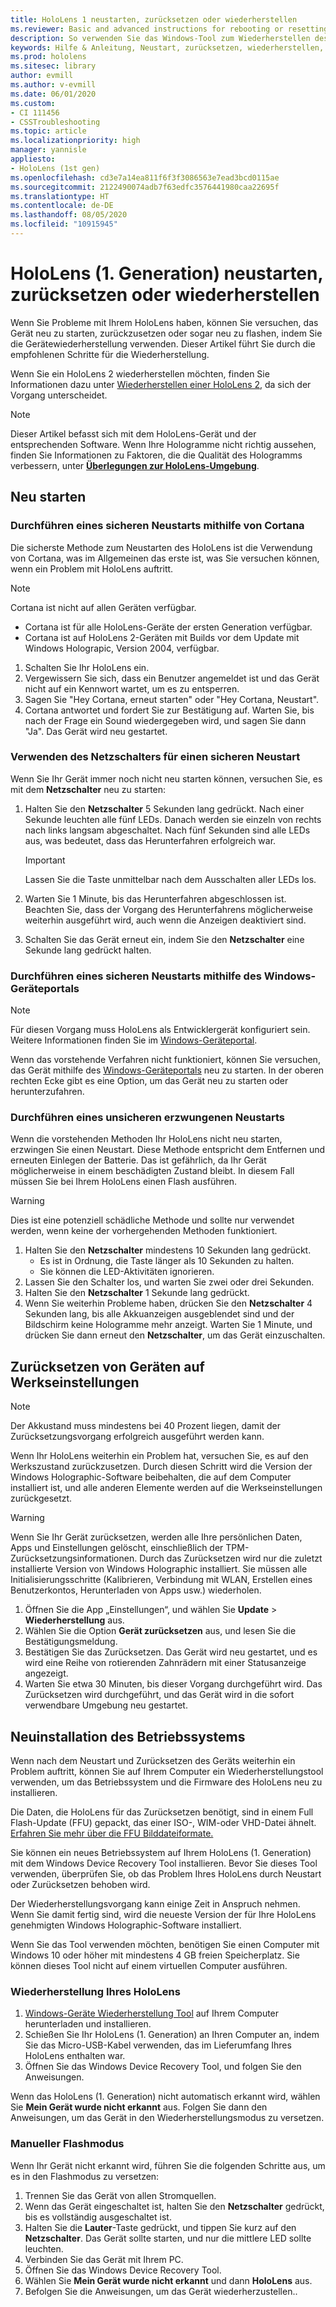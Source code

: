 ```yaml
---
title: HoloLens 1 neustarten, zurücksetzen oder wiederherstellen
ms.reviewer: Basic and advanced instructions for rebooting or resetting your HoloLens.
description: So verwenden Sie das Windows-Tool zum Wiederherstellen des Geräts, um ein Bild durch Flash zu HoloLens 1st Gen auszuführen.
keywords: Hilfe & Anleitung, Neustart, zurücksetzen, wiederherstellen, Kaltstart, Warmstart, Energiezyklus, HoloLens, Herunterfahren, wdrt, Windows Device Recovery Tool
ms.prod: hololens
ms.sitesec: library
author: evmill
ms.author: v-evmill
ms.date: 06/01/2020
ms.custom:
- CI 111456
- CSSTroubleshooting
ms.topic: article
ms.localizationpriority: high
manager: yannisle
appliesto:
- HoloLens (1st gen)
ms.openlocfilehash: cd3e7a14ea811f6f3f3086563e7ead3bcd0115ae
ms.sourcegitcommit: 2122490074adb7f63edfc3576441980caa22695f
ms.translationtype: HT
ms.contentlocale: de-DE
ms.lasthandoff: 08/05/2020
ms.locfileid: "10915945"
---
```

# HoloLens (1. Generation) neustarten, zurücksetzen oder wiederherstellen

Wenn Sie Probleme mit Ihrem HoloLens haben, können Sie versuchen, das Gerät neu zu starten, zurückzusetzen oder sogar neu zu flashen, indem Sie die Gerätewiederherstellung verwenden. Dieser Artikel führt Sie durch die empfohlenen Schritte für die Wiederherstellung.

Wenn Sie ein HoloLens 2 wiederherstellen möchten, finden Sie Informationen dazu unter [Wiederherstellen einer HoloLens 2](https://docs.microsoft.com/hololens/hololens-recovery), da sich der Vorgang unterscheidet.

> [!NOTE]
> Dieser Artikel befasst sich mit dem HoloLens-Gerät und der entsprechenden Software. Wenn Ihre Hologramme nicht richtig aussehen, finden Sie Informationen zu Faktoren, die die Qualität des Hologramms verbessern, unter **[Überlegungen zur HoloLens-Umgebung](hololens-environment-considerations.md)**.

## Neu starten

### Durchführen eines sicheren Neustarts mithilfe von Cortana

Die sicherste Methode zum Neustarten des HoloLens ist die Verwendung von Cortana, was im Allgemeinen das erste ist, was Sie versuchen können, wenn ein Problem mit HoloLens auftritt.

> [!NOTE] 
> Cortana ist nicht auf allen Geräten verfügbar.
> - Cortana ist für alle HoloLens-Geräte der ersten Generation verfügbar. 
> - Cortana ist auf HoloLens 2-Geräten mit Builds vor dem Update mit Windows Holograpic, Version 2004, verfügbar.

1. Schalten Sie Ihr HoloLens ein.
1. Vergewissern Sie sich, dass ein Benutzer angemeldet ist und das Gerät nicht auf ein Kennwort wartet, um es zu entsperren.
2. Sagen Sie "Hey Cortana, erneut starten" oder "Hey Cortana, Neustart".
3. Cortana antwortet und fordert Sie zur Bestätigung auf. Warten Sie, bis nach der Frage ein Sound wiedergegeben wird, und sagen Sie dann "Ja". Das Gerät wird neu gestartet.

### Verwenden des Netzschalters für einen sicheren Neustart

Wenn Sie Ihr Gerät immer noch nicht neu starten können, versuchen Sie, es mit dem **Netzschalter** neu zu starten:

1. Halten Sie den **Netzschalter** 5 Sekunden lang gedrückt. Nach einer Sekunde leuchten alle fünf LEDs. Danach werden sie einzeln von rechts nach links langsam abgeschaltet. Nach fünf Sekunden sind alle LEDs aus, was bedeutet, dass das Herunterfahren erfolgreich war.
      
   > [!IMPORTANT]
   > Lassen Sie die Taste unmittelbar nach dem Ausschalten aller LEDs los.
1. Warten Sie 1 Minute, bis das Herunterfahren abgeschlossen ist. Beachten Sie, dass der Vorgang des Herunterfahrens möglicherweise weiterhin ausgeführt wird, auch wenn die Anzeigen deaktiviert sind.
2. Schalten Sie das Gerät erneut ein, indem Sie den **Netzschalter** eine Sekunde lang gedrückt halten.

### Durchführen eines sicheren Neustarts mithilfe des Windows-Geräteportals

> [!NOTE]
> Für diesen Vorgang muss HoloLens als Entwicklergerät konfiguriert sein. Weitere Informationen finden Sie im [Windows-Geräteportal](https://docs.microsoft.com/windows/mixed-reality/using-the-windows-device-portal).

Wenn das vorstehende Verfahren nicht funktioniert, können Sie versuchen, das Gerät mithilfe des [Windows-Geräteportals](https://docs.microsoft.com/windows/mixed-reality/using-the-windows-device-portal) neu zu starten. In der oberen rechten Ecke gibt es eine Option, um das Gerät neu zu starten oder herunterzufahren.

### Durchführen eines unsicheren erzwungenen Neustarts

Wenn die vorstehenden Methoden Ihr HoloLens nicht neu starten, erzwingen Sie einen Neustart. Diese Methode entspricht dem Entfernen und erneuten Einlegen der Batterie. Das ist gefährlich, da Ihr Gerät möglicherweise in einem beschädigten Zustand bleibt. In diesem Fall müssen Sie bei Ihrem HoloLens einen Flash ausführen.  

> [!WARNING]
> Dies ist eine potenziell schädliche Methode und sollte nur verwendet werden, wenn keine der vorhergehenden Methoden funktioniert.

1. Halten Sie den **Netzschalter** mindestens 10 Sekunden lang gedrückt.
   - Es ist in Ordnung, die Taste länger als 10 Sekunden zu halten.
   - Sie können die LED-Aktivitäten ignorieren.
1. Lassen Sie den Schalter los, und warten Sie zwei oder drei Sekunden.
1. Halten Sie den **Netzschalter** 1 Sekunde lang gedrückt.
1. Wenn Sie weiterhin Probleme haben, drücken Sie den **Netzschalter** 4 Sekunden lang, bis alle Akkuanzeigen ausgeblendet sind und der Bildschirm keine Hologramme mehr anzeigt. Warten Sie 1 Minute, und drücken Sie dann erneut den **Netzschalter**, um das Gerät einzuschalten.

## Zurücksetzen von Geräten auf Werkseinstellungen

> [!NOTE]
> Der Akkustand muss mindestens bei 40 Prozent liegen, damit der Zurücksetzungsvorgang erfolgreich ausgeführt werden kann. 

Wenn Ihr HoloLens weiterhin ein Problem hat, versuchen Sie, es auf den Werkszustand zurückzusetzen. Durch diesen Schritt wird die Version der Windows Holographic-Software beibehalten, die auf dem Computer installiert ist, und alle anderen Elemente werden auf die Werkseinstellungen zurückgesetzt.

>[!WARNING]
> Wenn Sie Ihr Gerät zurücksetzen, werden alle Ihre persönlichen Daten, Apps und Einstellungen gelöscht, einschließlich der TPM-Zurücksetzungsinformationen. Durch das Zurücksetzen wird nur die zuletzt installierte Version von Windows Holographic installiert. Sie müssen alle Initialisierungsschritte (Kalibrieren, Verbindung mit WLAN, Erstellen eines Benutzerkontos, Herunterladen von Apps usw.) wiederholen.

1. Öffnen Sie die App „Einstellungen“, und wählen Sie **Update** > **Wiederherstellung** aus.
1. Wählen Sie die Option **Gerät zurücksetzen** aus, und lesen Sie die Bestätigungsmeldung.
1. Bestätigen Sie das Zurücksetzen. Das Gerät wird neu gestartet, und es wird eine Reihe von rotierenden Zahnrädern mit einer Statusanzeige angezeigt.
1. Warten Sie etwa 30 Minuten, bis dieser Vorgang durchgeführt wird. Das Zurücksetzen wird durchgeführt, und das Gerät wird in die sofort verwendbare Umgebung neu gestartet.

## Neuinstallation des Betriebssystems

Wenn nach dem Neustart und Zurücksetzen des Geräts weiterhin ein Problem auftritt, können Sie auf Ihrem Computer ein Wiederherstellungstool verwenden, um das Betriebssystem und die Firmware des HoloLens neu zu installieren.  

Die Daten, die HoloLens für das Zurücksetzen benötigt, sind in einem Full Flash-Update (FFU) gepackt, das einer ISO-, WIM-oder VHD-Datei ähnelt. [Erfahren Sie mehr über die FFU Bilddateiformate.](https://docs.microsoft.com/windows-hardware/manufacture/desktop/wim-vs-ffu-image-file-formats)

Sie können ein neues Betriebssystem auf Ihrem HoloLens (1. Generation) mit dem Windows Device Recovery Tool installieren. Bevor Sie dieses Tool verwenden, überprüfen Sie, ob das Problem Ihres HoloLens durch Neustart oder Zurücksetzen behoben wird.

Der Wiederherstellungsvorgang kann einige Zeit in Anspruch nehmen. Wenn Sie damit fertig sind, wird die neueste Version der für Ihre HoloLens genehmigten Windows Holographic-Software installiert.

Wenn Sie das Tool verwenden möchten, benötigen Sie einen Computer mit Windows 10 oder höher mit mindestens 4 GB freien Speicherplatz. Sie können dieses Tool nicht auf einem virtuellen Computer ausführen.

### Wiederherstellung Ihres HoloLens

1. [Windows-Geräte Wiederherstellung Tool](https://support.microsoft.com/help/12379/windows-10-mobile-device-recovery-tool-faq) auf Ihrem Computer herunterladen und installieren.
1. Schießen Sie Ihr HoloLens (1. Generation) an Ihren Computer an, indem Sie das Micro-USB-Kabel verwenden, das im Lieferumfang Ihres HoloLens enthalten war.
1. Öffnen Sie das Windows Device Recovery Tool, und folgen Sie den Anweisungen.

Wenn das HoloLens (1. Generation) nicht automatisch erkannt wird, wählen Sie **Mein Gerät wurde nicht erkannt** aus. Folgen Sie dann den Anweisungen, um das Gerät in den Wiederherstellungsmodus zu versetzen.

### Manueller Flashmodus

Wenn Ihr Gerät nicht erkannt wird, führen Sie die folgenden Schritte aus, um es in den Flashmodus zu versetzen:

1. Trennen Sie das Gerät von allen Stromquellen.
1. Wenn das Gerät eingeschaltet ist, halten Sie den **Netzschalter** gedrückt, bis es vollständig ausgeschaltet ist.
2. Halten Sie die **Lauter**-Taste gedrückt, und tippen Sie kurz auf den **Netzschalter**. Das Gerät sollte starten, und nur die mittlere LED sollte leuchten.
3. Verbinden Sie das Gerät mit Ihrem PC.
4. Öffnen Sie das Windows Device Recovery Tool.
5. Wählen Sie **Mein Gerät wurde nicht erkannt** und dann **HoloLens** aus. 
6. Befolgen Sie die Anweisungen, um das Gerät wiederherzustellen..
